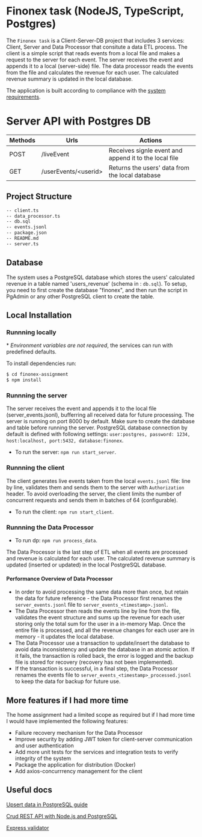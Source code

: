 # Finonex task (NodeJS, TypeScript, Postgres)
The ``` Finonex task ``` is a Client-Server-DB project that includes 3 services: Client, Server and Data Processor that consitute a data ETL process. The client is a simple script that reads events from a local file and makes a request to the server for each event. The server receives the event and appends it to a local (server-side) file. The data processor reads the events from the file and calculates the revenue for each user. The calculated revenue summary is updated in the local database. 

The application is built according to compliance with the [system requirements](Client%20%E2%80%93%20Server%20%E2%80%93%20DB.pdf).

# Server API with Postgres DB 

| Methods	| Urls	          | Actions
| --------- | ----------------| ----------------------------------------- |
| POST      | /liveEvent         | Receives signle event and append it to the local file
| GET       | /userEvents/\<userid\>        | Returns the users' data from the local database


## Project Structure
```bash
-- client.ts
-- data_processor.ts
-- db.sql
-- events.jsonl
-- package.json
-- README.md
-- server.ts
```

## Database
The system uses a PostgreSQL database which stores the users' calculated revenue in a table named 'users_revenue' (schema in : ```db.sql```).
To setup, you need to first create the database "finonex", and then run the script in PgAdmin or any other PostgreSQL client to create the table.

## Local Installation
### Runnning locally 

\* *Environment variables are not required*, the services can run with predefined defaults.

To install dependencies run:
```sh
$ cd finonex-assignment
$ npm install
```
### Runnning the server
The server receives the event and appends it to the local file (server_events.jsonl), bufferring all received data for future processing. The server is running on port 8000 by default. Make sure to create the database and table before running the server.
PostgreSQL database connection by default is defined with following settings: `user:postgres, password: 1234, host:localhost, port:5432, database:finonex`.

- To run the server: ```npm run start_server```. 

### Runnning the client
The client generates live events taken from the local `events.jsonl` file: line by line, validates them and sends them to the server with `Authorization` header. 
To avoid overloading the server, the client limits the number of concurrent requests and sends them in batches of 64 (configurable).

- To run the client: ```npm run start_client```.

### Runnning the Data Processor

- To run dp: ```npm run process_data```. 

The Data Processor is the last step of ETL when all events are processed and revenue is calculated for each user. The calculated revenue summary is updated (inserted or updated) in the local PostgreSQL database.

#### Performance Overview of Data Processor
- In order to avoid processing the same data more than once, but retain the data for future reference - the Data Processor first renames the `server_events.jsonl` file to `server_events_<timestamp>.jsonl`.
- The Data Processor then reads the events line by line from the file, validates the event structure and sums up the revenue for each user storing only the total sum for the user in a in-memory Map. Once the entire file is processed, and all the revenue changes for each user are in memory - it updates the local database.
- The Data Processor use a transaction to update/insert the database to avoid data inconsistency and update the database in an atomic action. If it fails, the transaction is rolled back, the error is logged and the backup file is stored for recovery (recovery has not been implemented).
- If the transaction is successful, in a final step, the Data Processor renames the events file to `server_events_<timestamp>_processed.jsonl` to keep the data for backup for future use.

## More features if I had more time
The home assignment had a limited scope as required but if I had more time I would have implemented the following features:

- Failure recovery mechanism for the Data Processor
- Improve security by adding JWT token for client-server communication and user authentication
- Add more unit tests for the services and integration tests to verify integrity of the system
- Package the application for distribution (Docker)
- Add axios-concurrrency management for the client

## Useful docs
[Upsert data in PostgreSQL guide](https://www.prisma.io/dataguide/postgresql/inserting-and-modifying-data/insert-on-conflict)

[Crud REST API with Node.js and PostgreSQL](https://blog.logrocket.com/crud-rest-api-node-js-express-postgresql/)

[Express validator](https://express-validator.github.io/docs/guides/getting-started)

